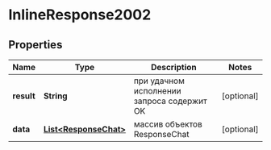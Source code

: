# InlineResponse2002

## Properties
Name | Type | Description | Notes
------------ | ------------- | ------------- | -------------
**result** | **String** | при удачном исполнении запроса содержит OK |  [optional]
**data** | [**List&lt;ResponseChat&gt;**](ResponseChat.md) | массив объектов ResponseChat |  [optional]
